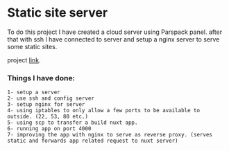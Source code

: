 # Static site server

To do this project I have created a cloud server using Parspack panel. after that with ssh I have connected to server and setup a nginx server to serve some static sites.

project <a href="https://roadmap.sh/projects/static-site-server">link</a>.

### Things I have done:

    1- setup a server
    2- use ssh and config server
    3- setup nginx for server
    4- using iptables to only allow a few ports to be available to outside. (22, 53, 80 etc.)
    5- using scp to transfer a build nuxt app.
    6- running app on port 4000
    7- improving the app with nginx to serve as reverse proxy. (serves static and forwards app related request to nuxt server)
